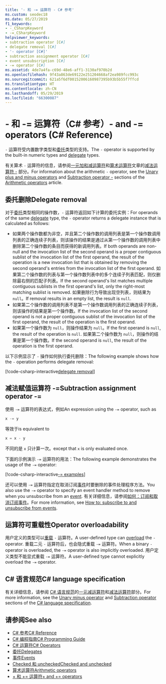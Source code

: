 ```yaml
---
title: '- 和 -= 运算符 - C# 参考'
ms.custom: seodec18
ms.date: 05/27/2019
f1_keywords:
- -_CSharpKeyword
- -=_CSharpKeyword
helpviewer_keywords:
- subtraction operator [C#]
- delegate removal [C#]
- '- operator [C#]'
- subtraction assignment operator [C#]
- event unsubscription [C#]
- -= operator [C#]
ms.assetid: 4de7a4fa-c69d-48e6-aff1-3130af970b2d
ms.openlocfilehash: 9f43a863de69122e251204668af2ea989fcc993c
ms.sourcegitcommit: 621a5f6df00152006160987395b93b5b55f7ffcd
ms.translationtype: HT
ms.contentlocale: zh-CN
ms.lasthandoff: 05/29/2019
ms.locfileid: "66300087"
---
```

# <a name="--and---operators-c-reference"></a><span data-ttu-id="ccc92-102">- 和 -= 运算符（C# 参考）</span><span class="sxs-lookup"><span data-stu-id="ccc92-102">- and -= operators (C# Reference)</span></span>

<span data-ttu-id="ccc92-103">`-` 运算符受内置数字类型和[委托](../keywords/delegate.md)类型的支持。</span><span class="sxs-lookup"><span data-stu-id="ccc92-103">The `-` operator is supported by the built-in numeric types and [delegate](../keywords/delegate.md) types.</span></span>

<span data-ttu-id="ccc92-104">有关算术 `-` 运算符的信息，请参阅[一元加和减运算符](arithmetic-operators.md#unary-plus-and-minus-operators)和[算术运算符](arithmetic-operators.md)文章的[减法运算符 -](arithmetic-operators.md#subtraction-operator--) 部分。</span><span class="sxs-lookup"><span data-stu-id="ccc92-104">For information about the arithmetic `-` operator, see the [Unary plus and minus operators](arithmetic-operators.md#unary-plus-and-minus-operators) and [Subtraction operator -](arithmetic-operators.md#subtraction-operator--) sections of the [Arithmetic operators](arithmetic-operators.md) article.</span></span>

## <a name="delegate-removal"></a><span data-ttu-id="ccc92-105">委托删除</span><span class="sxs-lookup"><span data-stu-id="ccc92-105">Delegate removal</span></span>

<span data-ttu-id="ccc92-106">对于[委托](../keywords/delegate.md)类型相同的操作数，`-` 运算符返回如下计算的委托实例：</span><span class="sxs-lookup"><span data-stu-id="ccc92-106">For operands of the same [delegate](../keywords/delegate.md) type, the `-` operator returns a delegate instance that is calculated as follows:</span></span>

- <span data-ttu-id="ccc92-107">如果两个操作数都为非空，并且第二个操作数的调用列表是第一个操作数调用列表的正确连续子列表，则该操作的结果是通过从第一个操作数的调用列表中删除第二个操作数的条目而获得的新调用列表。</span><span class="sxs-lookup"><span data-stu-id="ccc92-107">If both operands are non-null and the invocation list of the second operand is a proper contiguous sublist of the invocation list of the first operand, the result of the operation is a new invocation list that is obtained by removing the second operand's entries from the invocation list of the first operand.</span></span> <span data-ttu-id="ccc92-108">如果第二个操作数的列表与第一个操作数列表中的多个连续子列表匹配，则仅删除最右侧的匹配子列表。</span><span class="sxs-lookup"><span data-stu-id="ccc92-108">If the second operand's list matches multiple contiguous sublists in the first operand's list, only the right-most matching sublist is removed.</span></span> <span data-ttu-id="ccc92-109">如果删除行为导致出现空列表，则结果为 `null`。</span><span class="sxs-lookup"><span data-stu-id="ccc92-109">If removal results in an empty list, the result is `null`.</span></span>
- <span data-ttu-id="ccc92-110">如果第二个操作数的调用列表不是第一个操作数调用列表的正确连续子列表，则该操作的结果是第一个操作数。</span><span class="sxs-lookup"><span data-stu-id="ccc92-110">If the invocation list of the second operand is not a proper contiguous sublist of the invocation list of the first operand, the result of the operation is the first operand.</span></span>
- <span data-ttu-id="ccc92-111">如果第一个操作数为 `null`，则操作结果为 `null`。</span><span class="sxs-lookup"><span data-stu-id="ccc92-111">If the first operand is `null`, the result of the operation is `null`.</span></span> <span data-ttu-id="ccc92-112">如果第二个操作数为 `null`，则操作的结果是第一个操作数。</span><span class="sxs-lookup"><span data-stu-id="ccc92-112">If the second operand is `null`, the result of the operation is the first operand.</span></span>

<span data-ttu-id="ccc92-113">以下示例显示了 `-` 操作如何执行委托删除：</span><span class="sxs-lookup"><span data-stu-id="ccc92-113">The following example shows how the `-` operation performs delegate removal:</span></span>

[!code-csharp-interactive[delegate removal](~/samples/csharp/language-reference/operators/SubtractionOperator.cs#DelegateRemoval)]

## <a name="subtraction-assignment-operator--"></a><span data-ttu-id="ccc92-114">减法赋值运算符 -=</span><span class="sxs-lookup"><span data-stu-id="ccc92-114">Subtraction assignment operator -=</span></span>

<span data-ttu-id="ccc92-115">使用 `-=` 运算符的表达式，例如</span><span class="sxs-lookup"><span data-stu-id="ccc92-115">An expression using the `-=` operator, such as</span></span>

```csharp
x -= y
```

<span data-ttu-id="ccc92-116">等效于</span><span class="sxs-lookup"><span data-stu-id="ccc92-116">is equivalent to</span></span>

```csharp
x = x - y
```

<span data-ttu-id="ccc92-117">不同的是 `x` 只计算一次。</span><span class="sxs-lookup"><span data-stu-id="ccc92-117">except that `x` is only evaluated once.</span></span>
  
<span data-ttu-id="ccc92-118">下面的示例演示 `-=` 运算符的用法：</span><span class="sxs-lookup"><span data-stu-id="ccc92-118">The following example demonstrates the usage of the `-=` operator:</span></span>

[!code-csharp-interactive[-= examples](~/samples/csharp/language-reference/operators/SubtractionOperator.cs#SubtractAndAssign)]

<span data-ttu-id="ccc92-119">还可以使用 `-=` 运算符指定在取消订阅[事件](../keywords/event.md)时要删除的事件处理程序方法。</span><span class="sxs-lookup"><span data-stu-id="ccc92-119">You also use the `-=` operator to specify an event handler method to remove when you unsubscribe from an [event](../keywords/event.md).</span></span> <span data-ttu-id="ccc92-120">有关详细信息，请参阅[如何：订阅和取消订阅事件](../../programming-guide/events/how-to-subscribe-to-and-unsubscribe-from-events.md)。</span><span class="sxs-lookup"><span data-stu-id="ccc92-120">For more information, see [How to: subscribe to and unsubscribe from events](../../programming-guide/events/how-to-subscribe-to-and-unsubscribe-from-events.md).</span></span>

## <a name="operator-overloadability"></a><span data-ttu-id="ccc92-121">运算符可重载性</span><span class="sxs-lookup"><span data-stu-id="ccc92-121">Operator overloadability</span></span>

<span data-ttu-id="ccc92-122">用户定义的类型可以[重载](../keywords/operator.md) `-` 运算符。</span><span class="sxs-lookup"><span data-stu-id="ccc92-122">A user-defined type can [overload](../keywords/operator.md) the `-` operator.</span></span> <span data-ttu-id="ccc92-123">重载二元 `-` 运算符后，也会隐式重载 `-=` 运算符。</span><span class="sxs-lookup"><span data-stu-id="ccc92-123">When a binary `-` operator is overloaded, the `-=` operator is also implicitly overloaded.</span></span> <span data-ttu-id="ccc92-124">用户定义类型不能显式重载 `-=` 运算符。</span><span class="sxs-lookup"><span data-stu-id="ccc92-124">A user-defined type cannot explicitly overload the `-=` operator.</span></span>

## <a name="c-language-specification"></a><span data-ttu-id="ccc92-125">C# 语言规范</span><span class="sxs-lookup"><span data-stu-id="ccc92-125">C# language specification</span></span>

<span data-ttu-id="ccc92-126">有关详细信息，请参阅 [C# 语言规范](../language-specification/index.md)的[一元减运算符](~/_csharplang/spec/expressions.md#unary-minus-operator)和[减法运算符](~/_csharplang/spec/expressions.md#subtraction-operator)部分。</span><span class="sxs-lookup"><span data-stu-id="ccc92-126">For more information, see the [Unary minus operator](~/_csharplang/spec/expressions.md#unary-minus-operator) and [Subtraction operator](~/_csharplang/spec/expressions.md#subtraction-operator) sections of the [C# language specification](../language-specification/index.md).</span></span>

## <a name="see-also"></a><span data-ttu-id="ccc92-127">请参阅</span><span class="sxs-lookup"><span data-stu-id="ccc92-127">See also</span></span>

- [<span data-ttu-id="ccc92-128">C# 参考</span><span class="sxs-lookup"><span data-stu-id="ccc92-128">C# Reference</span></span>](../index.md)
- [<span data-ttu-id="ccc92-129">C# 编程指南</span><span class="sxs-lookup"><span data-stu-id="ccc92-129">C# Programming Guide</span></span>](../../programming-guide/index.md)
- [<span data-ttu-id="ccc92-130">C# 运算符</span><span class="sxs-lookup"><span data-stu-id="ccc92-130">C# Operators</span></span>](index.md)
- [<span data-ttu-id="ccc92-131">委托</span><span class="sxs-lookup"><span data-stu-id="ccc92-131">Delegates</span></span>](../../programming-guide/delegates/index.md)
- [<span data-ttu-id="ccc92-132">事件</span><span class="sxs-lookup"><span data-stu-id="ccc92-132">Events</span></span>](../../programming-guide/events/index.md)
- [<span data-ttu-id="ccc92-133">Checked 和 unchecked</span><span class="sxs-lookup"><span data-stu-id="ccc92-133">Checked and unchecked</span></span>](../keywords/checked-and-unchecked.md)
- [<span data-ttu-id="ccc92-134">算术运算符</span><span class="sxs-lookup"><span data-stu-id="ccc92-134">Arithmetic operators</span></span>](arithmetic-operators.md)
- [<span data-ttu-id="ccc92-135">+ 和 += 运算符</span><span class="sxs-lookup"><span data-stu-id="ccc92-135">+ and += operators</span></span>](addition-operator.md)
